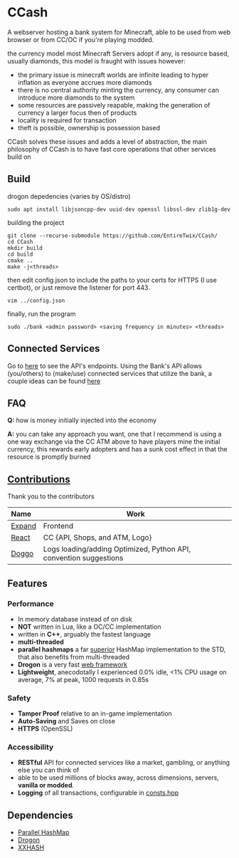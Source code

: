 # CCash

A webserver hosting a bank system for Minecraft, able to be used from web browser or from CC/OC if you're playing modded.

the currency model most Minecraft Servers adopt if any, is resource based, usually diamonds, this model is fraught with issues however:

- the primary issue is minecraft worlds are infinite leading to hyper inflation as everyone accrues more diamonds
- there is no central authority minting the currency, any consumer can introduce more diamonds to the system
- some resources are passively reapable, making the generation of currency a larger focus then of products
- locality is required for transaction
- theft is possible, ownership is possession based

CCash solves these issues and adds a level of abstraction, the main philosophy of CCash is to have fast core operations that other services build on

## Build

drogon depedencies (varies by OS/distro)
```
sudo apt install libjsoncpp-dev uuid-dev openssl libssl-dev zlib1g-dev
```

building the project

```
git clone --recurse-submodule https://github.com/EntireTwix/CCash/
cd CCash
mkdir build
cd build
cmake ..
make -j<threads>
```

then edit config.json to include the paths to your certs for HTTPS (I use certbot), or just remove the listener for port 443.

```
vim ../config.json
```

finally, run the program

```
sudo ./bank <admin password> <saving frequency in minutes> <threads>
```

## Connected Services

Go to [here](docs/help.md) to see the API's endpoints. Using the Bank's API allows (you/others) to (make/use) connected services that utilize the bank, a couple ideas can be found [here](docs/services.md)

## FAQ
**Q:** how is money initially injected into the economy

**A:** you can take any approach you want, one that I recommend is using a one way exchange via the CC ATM above to have players mine the initial currency, this rewards early adopters and has a sunk cost effect in that the resource is promptly burned

## [Contributions](https://github.com/EntireTwix/CCash/graphs/contributors)
Thank you to the contributors

| Name                                        | Work                                                              |
| :------------------------------------------ | ----------------------------------------------------------------- |
| [Expand](https://github.com/Expand-sys)     | Frontend                                                          |
| [React](https://github.com/Reactified)      | CC {API, Shops, and ATM, Logo}                                    |
| [Doggo](https://github.com/FearlessDoggo21) | Logs loading/adding Optimized, Python API, convention suggestions |


## Features

### Performance
- In memory database instead of on disk
- **NOT** written in Lua, like a OC/CC implementation
- written in **C++**, arguably the fastest language
- **multi-threaded**
- **parallel hashmaps** a far [superior](https://greg7mdp.github.io/parallel-hashmap/) HashMap implementation to the STD, that also benefits from multi-threaded
- **Drogon** is a very fast [web framework](https://www.techempower.com/benchmarks/#section=data-r20&hw=ph&test=composite)
- **Lightweight**, anecodotally I experienced 0.0% idle, <1% CPU usage on average, 7% at peak, 1000 requests in 0.85s

### Safety

- **Tamper Proof** relative to an in-game implementation
- **Auto-Saving** and Saves on close
- **HTTPS** (OpenSSL)

### Accessibility

- **RESTful** API for connected services like a market, gambling, or anything else you can think of
- able to be used millions of blocks away, across dimensions, servers, **vanilla or modded**.
- **Logging** of all transactions, configurable in [consts.hpp](include/consts.hpp)

## Dependencies

- [Parallel HashMap](https://github.com/greg7mdp/parallel-hashmap/tree/master)
- [Drogon](https://github.com/an-tao/drogon/tree/master)
- [XXHASH](https://github.com/Cyan4973/xxHash)
